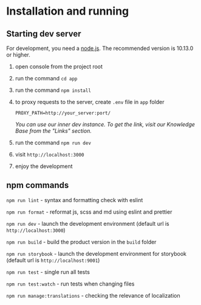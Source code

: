 # Installation and running

## Starting dev server

For development, you need a [node.js](https://nodejs.org). The recommended version is 10.13.0 or higher.

1.  open console from the project root
1.  run the command `cd app`
1.  run the command `npm install`
1.  to proxy requests to the server, create `.env` file in `app` folder

    ```
    PROXY_PATH=http://your_server:port/
    ```

    _You can use our inner dev instance. To get the link, visit our Knowledge Base from the "Links" section._

1.  run the command `npm run dev`
1.  visit `http://localhost:3000`
1.  enjoy the development

## npm commands

`npm run lint` - syntax and formatting check with eslint

`npm run format` - reformat js, scss and md using eslint and prettier

`npm run dev` - launch the development environment (default url is `http://localhost:3000`)

`npm run build` - build the product version in the `build` folder

`npm run storybook` - launch the development environment for storybook (default url is `http://localhost:9001`)

`npm run test` - single run all tests

`npm run test:watch` - run tests when changing files

`npm run manage:translations` - checking the relevance of localization
